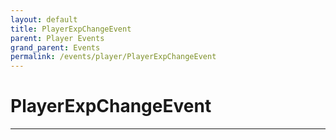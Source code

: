 ```yaml
---
layout: default
title: PlayerExpChangeEvent
parent: Player Events
grand_parent: Events
permalink: /events/player/PlayerExpChangeEvent
---
```


# PlayerExpChangeEvent

---
